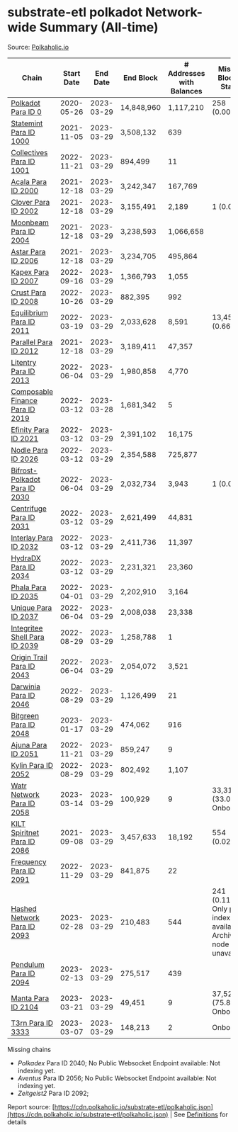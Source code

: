 # substrate-etl polkadot Network-wide Summary (All-time)

Source: [Polkaholic.io](https://polkaholic.io)


| Chain            | Start Date | End Date | End Block | # Addresses with Balances | Missing Blocks / Status |
| ---------------- | ---------- | ---------| --------- | ------------------------- | ----------------------- |
| [Polkadot Para ID 0](/polkadot/0-polkadot) | 2020-05-26 | 2023-03-29 | 14,848,960 |  1,117,210 | 258 (0.00%)  |
| [Statemint Para ID 1000](/polkadot/1000-statemint) | 2021-11-05 | 2023-03-29 | 3,508,132 |  639 |    |
| [Collectives Para ID 1001](/polkadot/1001-collectives) | 2022-11-21 | 2023-03-29 | 894,499 |  11 |    |
| [Acala Para ID 2000](/polkadot/2000-acala) | 2021-12-18 | 2023-03-29 | 3,242,347 |  167,769 |    |
| [Clover Para ID 2002](/polkadot/2002-clover) | 2021-12-18 | 2023-03-29 | 3,155,491 |  2,189 | 1 (0.00%)  |
| [Moonbeam Para ID 2004](/polkadot/2004-moonbeam) | 2021-12-18 | 2023-03-29 | 3,238,593 |  1,066,658 |    |
| [Astar Para ID 2006](/polkadot/2006-astar) | 2021-12-18 | 2023-03-29 | 3,234,705 |  495,864 |    |
| [Kapex Para ID 2007](/polkadot/2007-kapex) | 2022-09-16 | 2023-03-29 | 1,366,793 |  1,055 |    |
| [Crust Para ID 2008](/polkadot/2008-crust) | 2022-10-26 | 2023-03-29 | 882,395 |  992 |    |
| [Equilibrium Para ID 2011](/polkadot/2011-equilibrium) | 2022-03-19 | 2023-03-29 | 2,033,628 |  8,591 | 13,459 (0.66%)  |
| [Parallel Para ID 2012](/polkadot/2012-parallel) | 2021-12-18 | 2023-03-29 | 3,189,411 |  47,357 |    |
| [Litentry Para ID 2013](/polkadot/2013-litentry) | 2022-06-04 | 2023-03-29 | 1,980,858 |  4,770 |    |
| [Composable Finance Para ID 2019](/polkadot/2019-composable) | 2022-03-12 | 2023-03-28 | 1,681,342 |  5 |    |
| [Efinity Para ID 2021](/polkadot/2021-efinity) | 2022-03-12 | 2023-03-29 | 2,391,102 |  16,175 |    |
| [Nodle Para ID 2026](/polkadot/2026-nodle) | 2022-03-12 | 2023-03-29 | 2,354,588 |  725,877 |    |
| [Bifrost-Polkadot Para ID 2030](/polkadot/2030-bifrost-dot) | 2022-06-04 | 2023-03-29 | 2,032,734 |  3,943 | 1 (0.00%)  |
| [Centrifuge Para ID 2031](/polkadot/2031-centrifuge) | 2022-03-12 | 2023-03-29 | 2,621,499 |  44,831 |    |
| [Interlay Para ID 2032](/polkadot/2032-interlay) | 2022-03-12 | 2023-03-29 | 2,411,736 |  11,397 |    |
| [HydraDX Para ID 2034](/polkadot/2034-hydradx) | 2022-03-12 | 2023-03-29 | 2,231,321 |  23,360 |    |
| [Phala Para ID 2035](/polkadot/2035-phala) | 2022-04-01 | 2023-03-29 | 2,202,910 |  3,164 |    |
| [Unique Para ID 2037](/polkadot/2037-unique) | 2022-06-04 | 2023-03-29 | 2,008,038 |  23,338 |    |
| [Integritee Shell Para ID 2039](/polkadot/2039-integritee-shell) | 2022-08-29 | 2023-03-29 | 1,258,788 |  1 |    |
| [Origin Trail Para ID 2043](/polkadot/2043-origintrail) | 2022-06-04 | 2023-03-29 | 2,054,072 |  3,521 |    |
| [Darwinia Para ID 2046](/polkadot/2046-darwinia) | 2022-08-29 | 2023-03-29 | 1,126,499 |  21 |    |
| [Bitgreen Para ID 2048](/polkadot/2048-bitgreen) | 2023-01-17 | 2023-03-29 | 474,062 |  916 |    |
| [Ajuna Para ID 2051](/polkadot/2051-ajuna) | 2022-11-21 | 2023-03-29 | 859,247 |  9 |    |
| [Kylin Para ID 2052](/polkadot/2052-kylin) | 2022-08-29 | 2023-03-29 | 802,492 |  1,107 |    |
| [Watr Network Para ID 2058](/polkadot/2058-watr) | 2023-03-14 | 2023-03-29 | 100,929 |  9 | 33,313 (33.01%) Onboarding |
| [KILT Spiritnet Para ID 2086](/polkadot/2086-kilt) | 2021-09-08 | 2023-03-29 | 3,457,633 |  18,192 | 554 (0.02%)  |
| [Frequency Para ID 2091](/polkadot/2091-frequency) | 2022-11-29 | 2023-03-29 | 841,875 |  22 |    |
| [Hashed Network Para ID 2093](/polkadot/2093-hashed) | 2023-02-28 | 2023-03-29 | 210,483 |  544 | 241 (0.11%) Only partial index available: Archive node unavailable |
| [Pendulum Para ID 2094](/polkadot/2094-pendulum) | 2023-02-13 | 2023-03-29 | 275,517 |  439 |    |
| [Manta Para ID 2104](/polkadot/2104-manta) | 2023-03-21 | 2023-03-29 | 49,451 |  9 | 37,526 (75.89%) Onboarding |
| [T3rn Para ID 3333](/polkadot/3333-t3rn) | 2023-03-07 | 2023-03-29 | 148,213 |  2 |   Onboarding |

Missing chains


* *Polkadex* Para ID 2040; No Public Websocket Endpoint available: Not indexing yet.
* *Aventus* Para ID 2056; No Public Websocket Endpoint available: Not indexing yet.
* *Zeitgeist2* Para ID 2092; 

Report source: [https://cdn.polkaholic.io/substrate-etl/polkaholic.json](https://cdn.polkaholic.io/substrate-etl/polkaholic.json) | See [Definitions](/DEFINITIONS.md) for details
